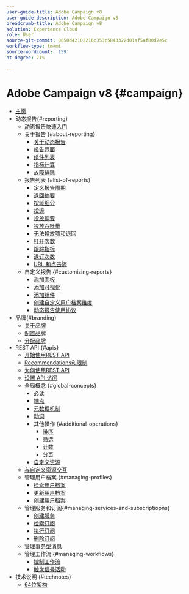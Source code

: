 ```yaml
---
user-guide-title: Adobe Campaign v8
user-guide-description: Adobe Campaign v8
breadcrumb-title: Adobe Campaign v8
solution: Experience Cloud
role: User
source-git-commit: 0650d42102216c353c5843322d01af5af80d2e5c
workflow-type: tm+mt
source-wordcount: '159'
ht-degree: 71%

---
```


# Adobe Campaign v8 {#campaign}

+ [主页](campaign-standard-migration-home.md)
+ 动态报告{#reporting}
   + [动态报告快速入门](reporting/get-started-reporting.md)
   + 关于报告 {#about-reporting}
      + [关于动态报告](reporting/about-dynamic-reports.md)
      + [报告界面](reporting/reporting-interface.md)
      + [组件列表](reporting/list-of-components.md)
      + [指标计算](reporting/indicator-calculation.md)
      + [故障排除](reporting/troubleshooting.md)
   + 报告列表 {#list-of-reports}
      + [定义报告周期](reporting/defining-the-report-period.md)
      + [退回摘要](reporting/bounce-summary.md)
      + [按域细分](reporting/breakdown-by-domains.md)
      + [投诉](reporting/complaints.md)
      + [投放摘要](reporting/delivery-summary.md)
      + [投放吞吐量](reporting/delivery-throughput.md)
      + [无法投放项和退回](reporting/non-deliverables-and-bounces.md)
      + [打开次数](reporting/opens.md)
      + [跟踪指标](reporting/tracking-indicators.md)
      + [退订次数](reporting/unsubscriptions.md)
      + [URL 和点击流](reporting/urls-and-click-streams.md)
   + 自定义报告 {#customizing-reports}
      + [添加面板](reporting/adding-panels.md)
      + [添加可视化](reporting/adding-visualizations.md)
      + [添加组件](reporting/adding-components.md)
      + [创建自定义用户档案维度](reporting/creating-a-custom-profile-dimension.md)
      + [动态报告使用协议](reporting/pii-agreement.md)
+ 品牌{#branding}
   + [关于品牌](branding/branding-gs.md)
   + [配置品牌](branding/branding-configure.md)
   + [分配品牌](branding/branding-assign.md)
+ REST API {#apis}
   + [开始使用REST API](api/get-started-apis.md)
   + [Recommendations和限制](api/limitations.md)
   + [为何使用REST API](api/why-using-campaign-standard-apis.md)
   + [设置 API 访问](api/setting-up-api-access.md)
   + 全局概念 {#global-concepts}
      + [必读](api/must-read.md)
      + [端点](api/endpoints.md)
      + [元数据机制](api/metadata-mechanism.md)
      + [动词](api/verbs.md)
      + 其他操作 {#additional-operations}
         + [排序](api/sorting.md)
         + [筛选](api/filtering.md)
         + [计数](api/counting.md)
         + [分页](api/pagination.md)
      + [自定义资源](api/custom-resources.md)
   + [与自定义资源交互](api/interacting-with-custom-resources.md)
   + 管理用户档案 {#managing-profiles}
      + [检索用户档案](api/retrieving-profiles.md)
      + [更新用户档案](api/updating-profiles.md)
      + [创建用户档案](api/creating-profiles-api.md)
   + 管理服务和订阅{#managing-services-and-subscriptiopns}
      + [创建服务](api/creating-a-service.md)
      + [检索订阅](api/retrieving-subscriptions.md)
      + [执行订阅](api/perform-subscriptions.md)
      + [删除订阅](api/deleting-subscriptions.md)
   + [管理事务型消息](api/managing-transactional-messages.md)
   + 管理工作流 {#managing-workflows}
      + [控制工作流](api/controlling-a-workflow.md)
      + [触发信号活动](api/triggering-a-signal-activity.md)
+ 技术说明 {#technotes}
   + [64位架构](technotes/64-bit-tables.md)

